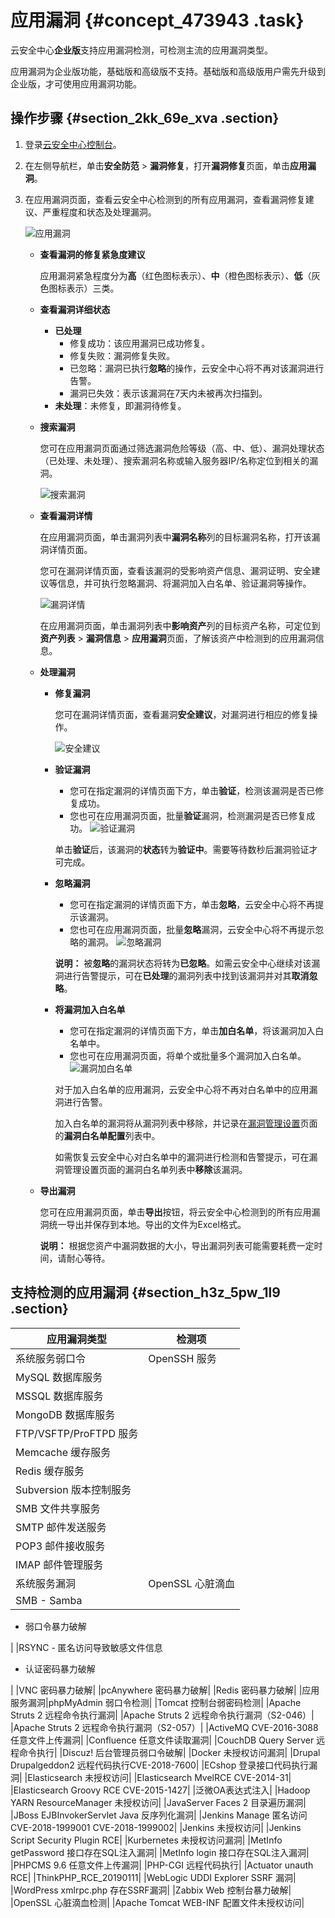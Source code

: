 # 应用漏洞 {#concept_473943 .task}

云安全中心**企业版**支持应用漏洞检测，可检测主流的应用漏洞类型。

应用漏洞为企业版功能，基础版和高级版不支持。基础版和高级版用户需先升级到企业版，才可使用应用漏洞功能。

## 操作步骤 {#section_2kk_69e_xva .section}

1.  登录[云安全中心控制台](https://yundun.console.aliyun.com/?p=sas)。
2.  在左侧导航栏，单击**安全防范** \> **漏洞修复**，打开**漏洞修复**页面，单击**应用漏洞**。
3.  在应用漏洞页面，查看云安全中心检测到的所有应用漏洞，查看漏洞修复建议、严重程度和状态及处理漏洞。 

    ![应用漏洞](http://static-aliyun-doc.oss-cn-hangzhou.aliyuncs.com/assets/img/381861/156802327648581_zh-CN.png)

    -   **查看漏洞的修复紧急度建议** 

        应用漏洞紧急程度分为**高**（红色图标表示）、**中**（橙色图标表示）、**低**（灰色图标表示）三类。

    -   **查看漏洞详细状态** 
        -   **已处理** 
            -   修复成功：该应用漏洞已成功修复。
            -   修复失败：漏洞修复失败。
            -   已忽略：漏洞已执行**忽略**的操作，云安全中心将不再对该漏洞进行告警。
            -   漏洞已失效：表示该漏洞在7天内未被再次扫描到。
        -   **未处理**：未修复，即漏洞待修复。
    -   **搜索漏洞** 

        您可在应用漏洞页面通过筛选漏洞危险等级（高、中、低）、漏洞处理状态（已处理、未处理）、搜索漏洞名称或输入服务器IP/名称定位到相关的漏洞。

        ![搜索漏洞](http://static-aliyun-doc.oss-cn-hangzhou.aliyuncs.com/assets/img/381861/156802327648587_zh-CN.png)

    -   **查看漏洞详情** 

        在应用漏洞页面，单击漏洞列表中**漏洞名称**列的目标漏洞名称，打开该漏洞详情页面。

        您可在漏洞详情页面，查看该漏洞的受影响资产信息、漏洞证明、安全建议等信息，并可执行忽略漏洞、将漏洞加入白名单、验证漏洞等操作。

        ![漏洞详情](http://static-aliyun-doc.oss-cn-hangzhou.aliyuncs.com/assets/img/381861/156802327648583_zh-CN.png)

        在应用漏洞页面，单击漏洞列表中**影响资产**列的目标资产名称，可定位到**资产列表** \> **漏洞信息** \> **应用漏洞**页面，了解该资产中检测到的应用漏洞信息。

    -   **处理漏洞** 
        -   **修复漏洞** 

            您可在漏洞详情页面，查看漏洞**安全建议**，对漏洞进行相应的修复操作。

            ![安全建议](http://static-aliyun-doc.oss-cn-hangzhou.aliyuncs.com/assets/img/381861/156802327648586_zh-CN.png)

        -   **验证漏洞** 

            -   您可在指定漏洞的详情页面下方，单击**验证**，检测该漏洞是否已修复成功。
            -   您也可在应用漏洞页面，批量**验证**漏洞，检测漏洞是否已修复成功。
            ![验证漏洞](http://static-aliyun-doc.oss-cn-hangzhou.aliyuncs.com/assets/img/381861/156802327758717_zh-CN.png)

            单击**验证**后，该漏洞的**状态**转为**验证中**。需要等待数秒后漏洞验证才可完成。

        -   **忽略漏洞** 

            -   您可在指定漏洞的详情页面下方，单击**忽略**，云安全中心将不再提示该漏洞。
            -   您也可在应用漏洞页面，批量**忽略**漏洞，云安全中心将不再提示忽略的漏洞。
            ![忽略漏洞](http://static-aliyun-doc.oss-cn-hangzhou.aliyuncs.com/assets/img/381861/156802327758727_zh-CN.png)

            **说明：** 被**忽略**的漏洞状态将转为**已忽略**。如需云安全中心继续对该漏洞进行告警提示，可在**已处理**的漏洞列表中找到该漏洞并对其**取消忽略**。

        -   **将漏洞加入白名单** 

            -   您可在指定漏洞的详情页面下方，单击**加白名单**，将该漏洞加入白名单中。
            -   您也可在应用漏洞页面，将单个或批量多个漏洞加入白名单。
            ![漏洞加白名单](http://static-aliyun-doc.oss-cn-hangzhou.aliyuncs.com/assets/img/381861/156802327748584_zh-CN.png)

            对于加入白名单的应用漏洞，云安全中心将不再对白名单中的应用漏洞进行告警。

            加入白名单的漏洞将从漏洞列表中移除，并记录在[漏洞管理设置](intl.zh-CN/安全防范/漏洞修复/漏洞管理设置与加白名单.md#)页面的**漏洞白名单配置**列表中。

            如需恢复云安全中心对白名单中的漏洞进行检测和告警提示，可在漏洞管理设置页面的漏洞白名单列表中**移除**该漏洞。

    -   **导出漏洞** 

        您可在应用漏洞页面，单击**导出**按钮，将云安全中心检测到的所有应用漏洞统一导出并保存到本地。导出的文件为Excel格式。

        **说明：** 根据您资产中漏洞数据的大小，导出漏洞列表可能需要耗费一定时间，请耐心等待。


## 支持检测的应用漏洞 {#section_h3z_5pw_1l9 .section}

|应用漏洞类型|检测项|
|------|---|
|系统服务弱口令|OpenSSH 服务|
|MySQL 数据库服务|
|MSSQL 数据库服务|
|MongoDB 数据库服务|
|FTP/VSFTP/ProFTPD 服务|
|Memcache 缓存服务|
|Redis 缓存服务|
|Subversion 版本控制服务|
|SMB 文件共享服务|
|SMTP 邮件发送服务|
|POP3 邮件接收服务|
|IMAP 邮件管理服务|
|系统服务漏洞|OpenSSL 心脏滴血|
|SMB -   Samba
-   弱口令暴力破解

 |
|RSYNC -   匿名访问导致敏感文件信息
-   认证密码暴力破解

 |
|VNC 密码暴力破解|
|pcAnywhere 密码暴力破解|
|Redis 密码暴力破解|
|应用服务漏洞|phpMyAdmin 弱口令检测|
|Tomcat 控制台弱密码检测|
|Apache Struts 2 远程命令执行漏洞|
|Apache Struts 2 远程命令执行漏洞（S2-046）|
|Apache Struts 2 远程命令执行漏洞（S2-057）|
|ActiveMQ CVE-2016-3088 任意文件上传漏洞|
|Confluence 任意文件读取漏洞|
|CouchDB Query Server 远程命令执行|
|Discuz! 后台管理员弱口令破解|
|Docker 未授权访问漏洞|
|Drupal Drupalgeddon2 远程代码执行CVE-2018-7600|
|ECshop 登录接口代码执行漏洞|
|Elasticsearch 未授权访问|
|Elasticsearch MvelRCE CVE-2014-31|
|Elasticsearch Groovy RCE CVE-2015-1427|
|泛微OA表达式注入|
|Hadoop YARN ResourceManager 未授权访问|
|JavaServer Faces 2 目录遍历漏洞|
|JBoss EJBInvokerServlet Java 反序列化漏洞|
|Jenkins Manage 匿名访问CVE-2018-1999001 CVE-2018-1999002|
|Jenkins 未授权访问|
|Jenkins Script Security Plugin RCE|
|Kurbernetes 未授权访问漏洞|
|MetInfo getPassword 接口存在SQL注入漏洞|
|MetInfo login 接口存在SQL注入漏洞|
|PHPCMS 9.6 任意文件上传漏洞|
|PHP-CGI 远程代码执行|
|Actuator unauth RCE|
|ThinkPHP\_RCE\_20190111|
|WebLogic UDDI Explorer SSRF 漏洞|
|WordPress xmlrpc.php 存在SSRF漏洞|
|Zabbix Web 控制台暴力破解|
|OpenSSL 心脏滴血检测|
|Apache Tomcat WEB-INF 配置文件未授权访问|

